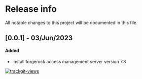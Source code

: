 # Release info

All notable changes to this project will be documented in this file.

## [0.0.1] - 03/Jun/2023
#### Added
* install forgerock access management server version 7.3

<a href="https://trackgit.com"><img src="https://us-central1-trackgit-analytics.cloudfunctions.net/token/ping/lcfhkdub7k2lpj33n2cl" alt="trackgit-views" /></a>

